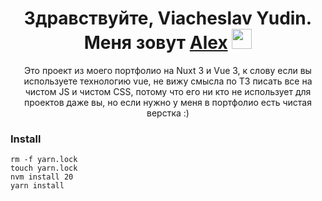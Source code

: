 <h1 align="center">Здравствуйте, Viacheslav Yudin. Меня зовут <a href="https://t.me/dictor_inc" target="_blank">Alex</a> 
<img src="https://github.com/blackcater/blackcater/raw/main/images/Hi.gif" height="32"/></h1>
<p align="center">Это проект из моего портфолио на Nuxt 3 и Vue 3, к слову если вы используете технологию vue, не вижу смысла по ТЗ писать все на чистом JS и чистом CSS, потому что его ни кто не использует для проектов даже вы, но если нужно у меня в портфолио есть чистая верстка :)</p>

### Install

```
rm -f yarn.lock
touch yarn.lock
nvm install 20
yarn install
```
